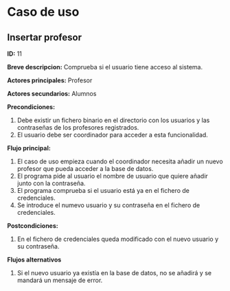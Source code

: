 # Caso de uso

## Insertar profesor

**ID:** 11

**Breve descripcion:** Comprueba si el usuario tiene acceso al sistema.

**Actores principales:** Profesor

**Actores secundarios:** Alumnos

**Precondiciones:**
1. Debe existir un fichero binario en el directorio con los usuarios y las contraseñas de los profesores registrados.
2. El usuario debe ser coordinador para acceder a esta funcionalidad.

**Flujo principal:**
1. El caso de uso empieza cuando el coordinador necesita añadir un nuevo profesor que pueda acceder a la base de datos.
2. El programa pide al usuario el nombre de usuario que quiere añadir junto con la contraseña.
3. El programa comprueba si el usuario está ya en el fichero de credenciales.
4. Se introduce el numevo usuario y su contraseña en el fichero de credenciales.

**Postcondiciones:**
1. En el fichero de credenciales queda modificado con el nuevo usuario y su contraseña.

**Flujos alternativos**
1. Si el nuevo usuario ya existía en la base de datos, no se añadirá y se mandará un mensaje de error.
